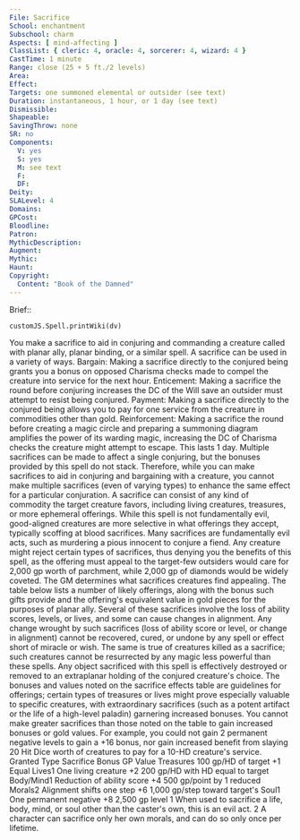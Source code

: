 ```yaml
---
File: Sacrifice
School: enchantment
Subschool: charm
Aspects: [ mind-affecting ]
ClassList: { cleric: 4, oracle: 4, sorcerer: 4, wizard: 4 }
CastTime: 1 minute
Range: close (25 + 5 ft./2 levels)
Area: 
Effect: 
Targets: one summoned elemental or outsider (see text)
Duration: instantaneous, 1 hour, or 1 day (see text)
Dismissible: 
Shapeable: 
SavingThrow: none
SR: no
Components:
  V: yes
  S: yes
  M: see text
  F: 
  DF: 
Deity: 
SLALevel: 4
Domains: 
GPCost: 
Bloodline: 
Patron: 
MythicDescription: 
Augment: 
Mythic: 
Haunt: 
Copyright:
  Content: "Book of the Damned"
---
```

Brief:: 

```dataviewjs
customJS.Spell.printWiki(dv)
```

You make a sacrifice to aid in conjuring and commanding a creature called with planar ally, planar binding, or a similar spell. A sacrifice can be used in a variety of ways.  Bargain: Making a sacrifice directly to the conjured being grants you a bonus on opposed Charisma checks made to compel the creature into service for the next hour.  Enticement: Making a sacrifice the round before conjuring increases the DC of the Will save an outsider must attempt to resist being conjured.  Payment: Making a sacrifice directly to the conjured being allows you to pay for one service from the creature in commodities other than gold.  Reinforcement: Making a sacrifice the round before creating a magic circle and preparing a summoning diagram amplifies the power of its warding magic, increasing the DC of Charisma checks the creature might attempt to escape. This lasts 1 day.  Multiple sacrifices can be made to affect a single conjuring, but the bonuses provided by this spell do not stack. Therefore, while you can make sacrifices to aid in conjuring and bargaining with a creature, you cannot make multiple sacrifices (even of varying types) to enhance the same effect for a particular conjuration.  A sacrifice can consist of any kind of commodity the target creature favors, including living creatures, treasures, or more ephemeral offerings. While this spell is not fundamentally evil, good-aligned creatures are more selective in what offerings they accept, typically scoffing at blood sacrifices. Many sacrifices are fundamentally evil acts, such as murdering a pious innocent to conjure a fiend. Any creature might reject certain types of sacrifices, thus denying you the benefits of this spell, as the offering must appeal to the target-few outsiders would care for 2,000 gp worth of parchment, while 2,000 gp of diamonds would be widely coveted. The GM determines what sacrifices creatures find appealing.  The table below lists a number of likely offerings, along with the bonus such gifts provide and the offering's equivalent value in gold pieces for the purposes of planar ally. Several of these sacrifices involve the loss of ability scores, levels, or lives, and some can cause changes in alignment. Any change wrought by such sacrifices (loss of ability score or level, or change in alignment) cannot be recovered, cured, or undone by any spell or effect short of miracle or wish. The same is true of creatures killed as a sacrifice; such creatures cannot be resurrected by any magic less powerful than these spells. Any object sacrificed with this spell is effectively destroyed or removed to an extraplanar holding of the conjured creature's choice. The bonuses and values noted on the sacrifice effects table are guidelines for offerings; certain types of treasures or lives might prove especially valuable to specific creatures, with extraordinary sacrifices (such as a potent artifact or the life of a high-level paladin) garnering increased bonuses.  You cannot make greater sacrifices than those noted on the table to gain increased bonuses or gold values. For example, you could not gain 2 permanent negative levels to gain a +16 bonus, nor gain increased benefit from slaying 20 Hit Dice worth of creatures to pay for a 10-HD creature's service.  Granted  Type Sacrifice Bonus GP Value  Treasures 100 gp/HD of target +1 Equal  Lives1 One living creature +2 200 gp/HD with HD equal to target  Body/Mind1 Reduction of ability score +4 500 gp/point by 1 reduced  Morals2 Alignment shifts one step +6 1,000 gp/step toward target's  Soul1 One permanent negative +8 2,500 gp level  1 When used to sacrifice a life, body, mind, or soul other than the caster's own, this is an evil act.  2 A character can sacrifice only her own morals, and can do so only once per lifetime.
